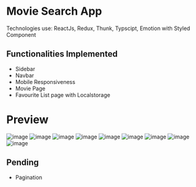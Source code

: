 # Movie Search App
Technologies use: ReactJs, Redux, Thunk, Typscipt, Emotion with Styled Component
## Functionalities Implemented
- Sidebar
- Navbar
- Mobile Responsiveness
- Movie Page
- Favourite List page with Localstorage

# Preview
![image](https://user-images.githubusercontent.com/18115891/106808148-05966c00-6690-11eb-9f2f-4912de1f4043.png)
![image](https://user-images.githubusercontent.com/18115891/106809026-2f03c780-6691-11eb-959a-d76d540ef608.png)
![image](https://user-images.githubusercontent.com/18115891/106809127-4e025980-6691-11eb-970c-2ace09edf88c.png)
![image](https://user-images.githubusercontent.com/18115891/106809203-65414700-6691-11eb-9fb6-3dde559f82b0.png)
![image](https://user-images.githubusercontent.com/18115891/106809245-725e3600-6691-11eb-9e5f-f9dc1f0ca899.png)
![image](https://user-images.githubusercontent.com/18115891/106809452-b2bdb400-6691-11eb-88e1-a7a13fbbc789.png)
![image](https://user-images.githubusercontent.com/18115891/106809492-c0733980-6691-11eb-8ffd-e4bdea8b955d.png)
![image](https://user-images.githubusercontent.com/18115891/106809685-fa444000-6691-11eb-9b4b-f7940a8b6c43.png)
![image](https://user-images.githubusercontent.com/18115891/106809728-07612f00-6692-11eb-85cf-7912346a3422.png)

## Pending
- Pagination
